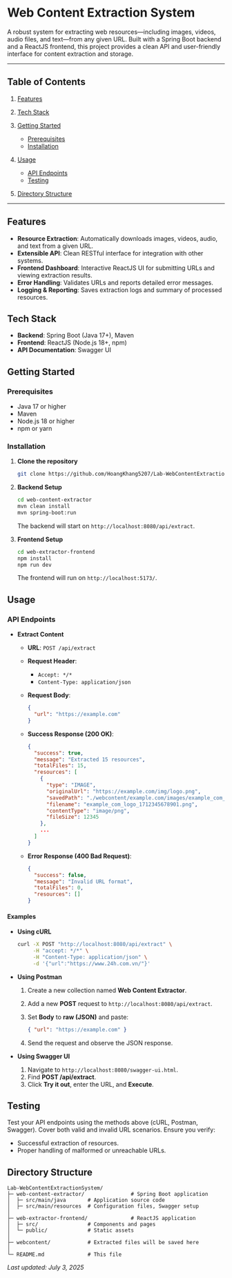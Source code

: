 # Web Content Extraction System

A robust system for extracting web resources—including images, videos, audio files, and text—from any given URL. Built with a Spring Boot backend and a ReactJS frontend, this project provides a clean API and user-friendly interface for content extraction and storage.

---

## Table of Contents

1. [Features](#features)
2. [Tech Stack](#tech-stack)
3. [Getting Started](#getting-started)

   * [Prerequisites](#prerequisites)
   * [Installation](#installation)
4. [Usage](#usage)

   * [API Endpoints](#api-endpoints)
   * [Testing](#testing)
5. [Directory Structure](#directory-structure)
---

## Features

* **Resource Extraction**: Automatically downloads images, videos, audio, and text from a given URL.
* **Extensible API**: Clean RESTful interface for integration with other systems.
* **Frontend Dashboard**: Interactive ReactJS UI for submitting URLs and viewing extraction results.
* **Error Handling**: Validates URLs and reports detailed error messages.
* **Logging & Reporting**: Saves extraction logs and summary of processed resources.

## Tech Stack

* **Backend**: Spring Boot (Java 17+), Maven
* **Frontend**: ReactJS (Node.js 18+, npm)
* **API Documentation**: Swagger UI

## Getting Started

### Prerequisites

* Java 17 or higher
* Maven
* Node.js 18 or higher
* npm or yarn

### Installation

1. **Clone the repository**

   ```bash
   git clone https://github.com/HoangKhang5207/Lab-WebContentExtractionSystem.git
   ```

2. **Backend Setup**

   ```bash
   cd web-content-extractor
   mvn clean install
   mvn spring-boot:run
   ```

   The backend will start on `http://localhost:8080/api/extract`.

3. **Frontend Setup**

   ```bash
   cd web-extractor-frontend
   npm install
   npm run dev
   ```

   The frontend will run on `http://localhost:5173/`.

## Usage

### API Endpoints

* **Extract Content**

  * **URL**: `POST /api/extract`
  * **Request Header**:

    * `Accept: */*`
    * `Content-Type: application/json`
  * **Request Body**:

    ```json
    {
      "url": "https://example.com"
    }
    ```
  * **Success Response (200 OK)**:

    ```json
    {
      "success": true,
      "message": "Extracted 15 resources",
      "totalFiles": 15,
      "resources": [
        {
          "type": "IMAGE",
          "originalUrl": "https://example.com/img/logo.png",
          "savedPath": "./webcontent/example.com/images/example_com_logo_1712345678901.png",
          "filename": "example_com_logo_1712345678901.png",
          "contentType": "image/png",
          "fileSize": 12345
        },
        ...
      ]
    }
    ```
  * **Error Response (400 Bad Request)**:

    ```json
    {
      "success": false,
      "message": "Invalid URL format",
      "totalFiles": 0,
      "resources": []
    }
    ```

#### Examples

* **Using cURL**

  ```bash
  curl -X POST "http://localhost:8080/api/extract" \
       -H "accept: */*" \
       -H "Content-Type: application/json" \
       -d '{"url":"https://www.24h.com.vn/"}'
  ```

* **Using Postman**

  1. Create a new collection named **Web Content Extractor**.
  2. Add a new **POST** request to `http://localhost:8080/api/extract`.
  3. Set **Body** to **raw (JSON)** and paste:

     ```json
     { "url": "https://example.com" }
     ```
  4. Send the request and observe the JSON response.

* **Using Swagger UI**

  1. Navigate to `http://localhost:8080/swagger-ui.html`.
  2. Find **POST /api/extract**.
  3. Click **Try it out**, enter the URL, and **Execute**.

## Testing

Test your API endpoints using the methods above (cURL, Postman, Swagger). Cover both valid and invalid URL scenarios. Ensure you verify:

* Successful extraction of resources.
* Proper handling of malformed or unreachable URLs.

## Directory Structure

```
Lab-WebContentExtractionSystem/
├─ web-content-extractor/               # Spring Boot application
│  ├─ src/main/java       # Application source code
│  ├─ src/main/resources  # Configuration files, Swagger setup        
│
├─ web-extractor-frontend/              # ReactJS application
│  ├─ src/                # Components and pages
│  └─ public/             # Static assets
│
├─ webcontent/            # Extracted files will be saved here
│
└─ README.md              # This file
```

*Last updated: July 3, 2025*
